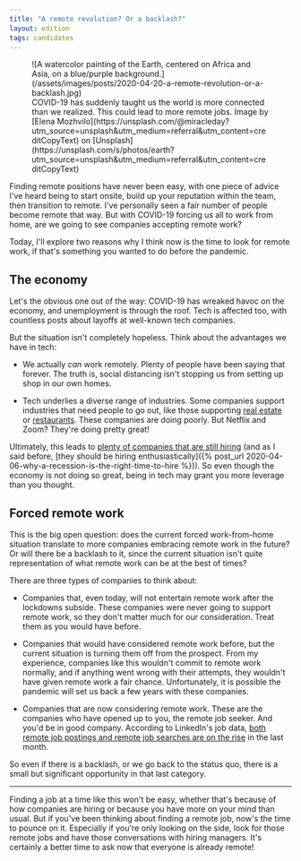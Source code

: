 ```yaml
---
title: "A remote revolution? Or a backlash?"
layout: edition
tags: candidates
---
```


<figure id="cover-img" markdown="1">
![A watercolor painting of the Earth, centered on Africa and Asia, on a blue/purple background.](/assets/images/posts/2020-04-20-a-remote-revolution-or-a-backlash.jpg)
<figcaption markdown="1">COVID-19 has suddenly taught us the world is more connected than we realized. This could lead to more remote jobs. Image by [Elena Mozhvilo](https://unsplash.com/@miracleday?utm_source=unsplash&utm_medium=referral&utm_content=creditCopyText) on [Unsplash](https://unsplash.com/s/photos/earth?utm_source=unsplash&utm_medium=referral&utm_content=creditCopyText)
</figcaption>
</figure>

Finding remote positions have never been easy, with one piece of advice I've heard being to start onsite, build up your reputation within the team, then transition to remote. I've personally seen a fair number of people become remote that way. But with COVID-19 forcing us all to work from home, are we going to see companies accepting remote work?

Today, I'll explore two reasons why I think now is the time to look for remote work, if that's something you wanted to do before the pandemic.

## The economy

Let's the obvious one out of the way: COVID-19 has wreaked havoc on the economy, and unemployment is through the roof. Tech is affected too, with countless posts about layoffs at well-known tech companies.

But the situation isn't completely hopeless. Think about the advantages we have in tech:

- We actually _can_ work remotely. Plenty of people have been saying that forever. The truth is, social distancing isn't stopping us from setting up shop in our own homes.

- Tech underlies a diverse range of industries. Some companies support industries that need people to go out, like those supporting [real estate](https://techcrunch.com/2020/04/15/softbank-backed-opendoor-has-announced-a-massive-layoff-cutting-35-of-its-employees/) or [restaurants](https://techcrunch.com/2020/04/09/yelp-lays-off-1000-employees-and-furloughs-1100-more/). These companies are doing poorly. But Netflix and Zoom? They're doing pretty great!

Ultimately, this leads to [plenty of companies that are still hiring](https://www.levels.fyi/still-hiring/) (and as I said before, [they should be hiring enthusiastically]({% post_url 2020-04-06-why-a-recession-is-the-right-time-to-hire %})). So even though the economy is not doing so great, being in tech may grant you more leverage than you thought.

## Forced remote work

This is the big open question: does the current forced work-from-home situation translate to more companies embracing remote work in the future? Or will there be a backlash to it, since the current situation isn't quite representation of what remote work can be at the best of times?

There are three types of companies to think about:

- Companies that, even today, will not entertain remote work after the lockdowns subside. These companies were never going to support remote work, so they don't matter much for our consideration. Treat them as you would have before.

- Companies that would have considered remote work before, but the current situation is turning them off from the prospect. From my experience, companies like this wouldn't commit to remote work normally, and if anything went wrong with their attempts, they wouldn't have given remote work a fair chance. Unfortunately, it is possible the pandemic will set us back a few years with these companies.

- Companies that are now considering remote work. These are the companies who have opened up to you, the remote job seeker. And you'd be in good company. According to LinkedIn's job data, [both remote job postings and remote job searches are on the rise](https://www.protocol.com/linkedin-jobs-coronavirus-blake-barnes) in the last month.

So even if there is a backlash, or we go back to the status quo, there is a small but significant opportunity in that last category.

---

Finding a job at a time like this won't be easy, whether that's because of how companies are hiring or because you have more on your mind than usual. But if you've been thinking about finding a remote job, now's the time to pounce on it. Especially if you're only looking on the side, look for those remote jobs and have those conversations with hiring managers. It's certainly a better time to ask now that everyone is already remote!
